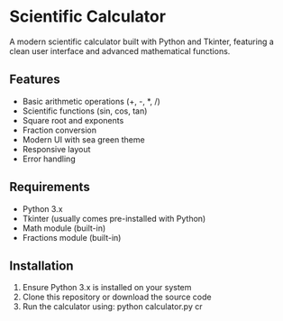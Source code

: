 # Scientific Calculator

A modern scientific calculator built with Python and Tkinter, featuring a clean user interface and advanced mathematical functions.

## Features

- Basic arithmetic operations (+, -, *, /)
- Scientific functions (sin, cos, tan)
- Square root and exponents
- Fraction conversion
- Modern UI with sea green theme
- Responsive layout
- Error handling

## Requirements

- Python 3.x
- Tkinter (usually comes pre-installed with Python)
- Math module (built-in)
- Fractions module (built-in)

## Installation

1. Ensure Python 3.x is installed on your system
2. Clone this repository or download the source code
3. Run the calculator using: python calculator.py cr
